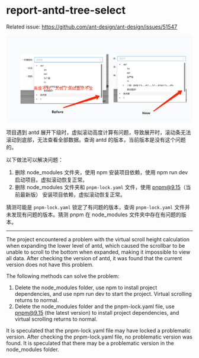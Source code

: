 # report-antd-tree-select

Related issue: https://github.com/ant-design/ant-design/issues/51547

![](./9001733796193_pic.png)

项目遇到 antd 展开下级时，虚拟滚动高度计算有问题，导致展开时，滚动条无法滚动到底部，无法查看全部数据。查询 antd 的版本，当前版本是没有这个问题的。

以下做法可以解决问题：

1. 删除 node_modules 文件夹，使用 npm 安装项目依赖，使用 npm run dev 启动项目。虚拟滚动恢复正常。
2. 删除 node_modules 文件夹和 `pnpm-lock.yaml` 文件，使用 pnpm@9.15（当前最新版） 安装项目依赖，虚拟滚动恢复正常。


猜测可能是 `pnpm-lock.yaml` 锁定了有问题的版本，查询 `pnpm-lock.yaml` 文件并未发现有问题的版本。猜测 pnpm 在 node_modules 文件夹中存在有问题的版本。

---

The project encountered a problem with the virtual scroll height calculation when expanding the lower level of antd, which caused the scrollbar to be unable to scroll to the bottom when expanded, making it impossible to view all data. After checking the version of antd, it was found that the current version does not have this problem.

The following methods can solve the problem:

1. Delete the node_modules folder, use npm to install project dependencies, and use npm run dev to start the project. Virtual scrolling returns to normal.
2. Delete the node_modules folder and the pnpm-lock.yaml file, use pnpm@9.15 (the latest version) to install project dependencies, and virtual scrolling returns to normal.

It is speculated that the pnpm-lock.yaml file may have locked a problematic version. After checking the pnpm-lock.yaml file, no problematic version was found. It is speculated that there may be a problematic version in the node_modules folder.

